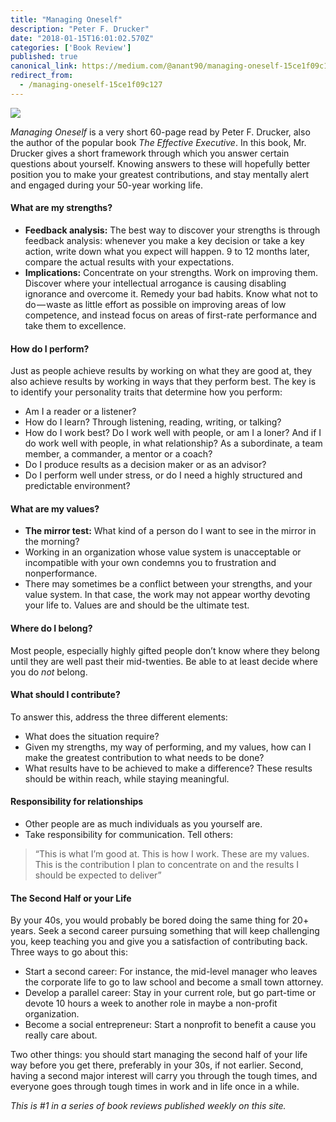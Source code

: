```yaml
---
title: "Managing Oneself"
description: "Peter F. Drucker"
date: "2018-01-15T16:01:02.570Z"
categories: ['Book Review']
published: true
canonical_link: https://medium.com/@anant90/managing-oneself-15ce1f09c127
redirect_from:
  - /managing-oneself-15ce1f09c127
---
```


![](/assets/blog/managing-oneself/asset-1.png)

_Managing Oneself_ is a very short 60-page read by Peter F. Drucker, also the author of the popular book _The Effective Executive_. In this book, Mr. Drucker gives a short framework through which you answer certain questions about yourself. Knowing answers to these will hopefully better position you to make your greatest contributions, and stay mentally alert and engaged during your 50-year working life.

#### What are my strengths?

-   **Feedback analysis:** The best way to discover your strengths is through feedback analysis: whenever you make a key decision or take a key action, write down what you expect will happen. 9 to 12 months later, compare the actual results with your expectations.
-   **Implications:** Concentrate on your strengths. Work on improving them. Discover where your intellectual arrogance is causing disabling ignorance and overcome it. Remedy your bad habits. Know what not to do — waste as little effort as possible on improving areas of low competence, and instead focus on areas of first-rate performance and take them to excellence.

#### How do I perform?

Just as people achieve results by working on what they are good at, they also achieve results by working in ways that they perform best. The key is to identify your personality traits that determine how you perform:

-   Am I a reader or a listener?
-   How do I learn? Through listening, reading, writing, or talking?
-   How do I work best? Do I work well with people, or am I a loner? And if I do work well with people, in what relationship? As a subordinate, a team member, a commander, a mentor or a coach?
-   Do I produce results as a decision maker or as an advisor?
-   Do I perform well under stress, or do I need a highly structured and predictable environment?

#### What are my values?

-   **The mirror test:** What kind of a person do I want to see in the mirror in the morning?
-   Working in an organization whose value system is unacceptable or incompatible with your own condemns you to frustration and nonperformance.
-   There may sometimes be a conflict between your strengths, and your value system. In that case, the work may not appear worthy devoting your life to. Values are and should be the ultimate test.

#### Where do I belong?

Most people, especially highly gifted people don’t know where they belong until they are well past their mid-twenties. Be able to at least decide where you do _not_ belong.

#### What should I contribute?

To answer this, address the three different elements:

-   What does the situation require?
-   Given my strengths, my way of performing, and my values, how can I make the greatest contribution to what needs to be done?
-   What results have to be achieved to make a difference? These results should be within reach, while staying meaningful.

#### Responsibility for relationships

-   Other people are as much individuals as you yourself are.
-   Take responsibility for communication. Tell others:

> “This is what I’m good at. This is how I work. These are my values. This is the contribution I plan to concentrate on and the results I should be expected to deliver”

#### The Second Half or your Life

By your 40s, you would probably be bored doing the same thing for 20+ years. Seek a second career pursuing something that will keep challenging you, keep teaching you and give you a satisfaction of contributing back. Three ways to go about this:

-   Start a second career: For instance, the mid-level manager who leaves the corporate life to go to law school and become a small town attorney.
-   Develop a parallel career: Stay in your current role, but go part-time or devote 10 hours a week to another role in maybe a non-profit organization.
-   Become a social entrepreneur: Start a nonprofit to benefit a cause you really care about.

Two other things: you should start managing the second half of your life way before you get there, preferably in your 30s, if not earlier. Second, having a second major interest will carry you through the tough times, and everyone goes through tough times in work and in life once in a while.

_This is #1 in a series of book reviews published weekly on this site._
